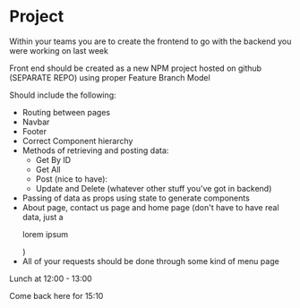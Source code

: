 # Project

Within your teams you are to create the frontend to go with the backend you were working on last week

Front end should be created as a new NPM project hosted on github (SEPARATE REPO) using proper Feature Branch Model 

Should include the following: 
- Routing between pages
- Navbar 
- Footer 
- Correct Component hierarchy 
- Methods of retrieving and posting data:
    - Get By ID 
    - Get All 
    - Post 
    (nice to have):
    - Update and Delete (whatever other stuff you've got in backend)
- Passing of data as props using state to generate components 
- About page, contact us page and home page (don't have to have real data, just a <p> lorem ipsum </p>)
- All of your requests should be done through some kind of menu page 

Lunch at 12:00 - 13:00 

Come back here for 15:10 